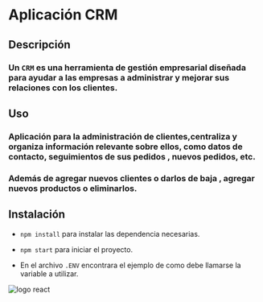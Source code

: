 # Aplicación CRM

## Descripción

### Un `CRM` es una herramienta de gestión empresarial diseñada para ayudar a las empresas a administrar y mejorar sus relaciones con los clientes. 

## Uso

### Aplicación para la administración de clientes,centraliza y organiza información relevante sobre ellos, como datos de contacto, seguimientos de sus pedidos , nuevos pedidos, etc.

### Además de agregar nuevos clientes o darlos de baja , agregar nuevos productos o eliminarlos.

## Instalación

* `npm install` para instalar las dependencia necesarias.

* `npm start` para iniciar el proyecto.


* En el archivo `.ENV`  encontrara el ejemplo de como  debe llamarse la variable a utilizar.

![logo react](https://upload.wikimedia.org/wikipedia/commons/thumb/a/a7/React-icon.svg/2300px-React-icon.svg.png )

